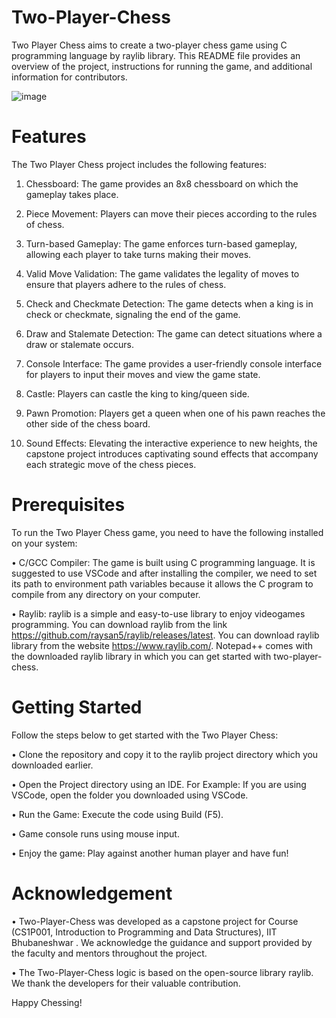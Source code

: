 # Two-Player-Chess

Two Player Chess aims to create a two-player chess game using C programming  language by raylib library. This README file provides an overview of the project, instructions for running the game, and additional information for contributors.

![image](https://github.com/sohans1092004/Two-Player-Chess-1/assets/128244277/c702d8d2-32fe-4de5-b467-8e2f44f80a89)



# Features







The Two Player Chess project includes the following features:

1. Chessboard: The game provides an 8x8 chessboard on which the gameplay takes place.

2. Piece Movement: Players can move their pieces according to the rules of chess.

3. Turn-based Gameplay: The game enforces turn-based gameplay, allowing each player to take turns making their moves.

4. Valid Move Validation: The game validates the legality of moves to ensure that players adhere to the rules of chess.

5. Check and Checkmate Detection: The game detects when a king is in check or checkmate, signaling the end of the game.

6. Draw and Stalemate Detection: The game can detect situations where a draw or stalemate occurs.

7. Console Interface: The game provides a user-friendly console interface for players to input their moves and view the game state.

8. Castle: Players can castle the king to king/queen side.

9. Pawn Promotion: Players get a queen when one of his pawn reaches the other side of the chess board.

10. Sound Effects: Elevating the interactive experience to new heights, the capstone project introduces captivating sound effects that accompany each strategic move of the chess pieces.

# Prerequisites 

To run the Two Player Chess game, you need to have the following installed on your system:

• C/GCC Compiler: The game is built using C programming language. It is suggested to use VSCode and after installing the compiler, we need to set its path to environment path variables because it allows the C program to compile from any directory on your computer.

• Raylib: raylib is a simple and easy-to-use library to enjoy videogames programming. You can download raylib from the link https://github.com/raysan5/raylib/releases/latest. You can download raylib library from the website https://www.raylib.com/. Notepad++ comes with the downloaded raylib library in which you can get started with two-player-chess.

# Getting Started 
Follow the steps below to get started with the Two Player Chess:

• Clone the repository and copy it to the raylib project directory which you downloaded earlier.

• Open the Project directory using an IDE. For Example: If you are using VSCode, open the folder you downloaded using VSCode.

• Run the Game: Execute the code using Build (F5).

• Game console runs using mouse input.

• Enjoy the game: Play against another human player and have fun!

# Acknowledgement

• Two-Player-Chess was developed as a capstone project for Course (CS1P001, Introduction to Programming and Data Structures), IIT Bhubaneshwar
. We acknowledge the guidance and support provided by the faculty and mentors throughout the project.

• The Two-Player-Chess logic is based on the open-source library raylib. We thank the developers for their valuable contribution.

Happy Chessing!
